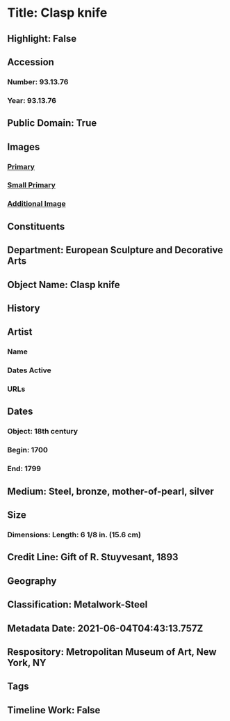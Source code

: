 # Title: Clasp knife
## Highlight: False
## Accession
### Number: 93.13.76
### Year: 93.13.76
## Public Domain: True
## Images
### [Primary](https://images.metmuseum.org/CRDImages/es/original/DP-21040-156.jpg)
### [Small Primary](https://images.metmuseum.org/CRDImages/es/web-large/DP-21040-156.jpg)
### [Additional Image](https://images.metmuseum.org/CRDImages/es/original/DP-21040-155.jpg)
## Constituents
## Department: European Sculpture and Decorative Arts
## Object Name: Clasp knife
## History
## Artist
### Name
### Dates Active
### URLs
## Dates
### Object: 18th century
### Begin: 1700
### End: 1799
## Medium: Steel, bronze, mother-of-pearl, silver
## Size
### Dimensions: Length: 6 1/8 in. (15.6 cm)
## Credit Line: Gift of R. Stuyvesant, 1893
## Geography
## Classification: Metalwork-Steel
## Metadata Date: 2021-06-04T04:43:13.757Z
## Respository: Metropolitan Museum of Art, New York, NY
## Tags
## Timeline Work: False